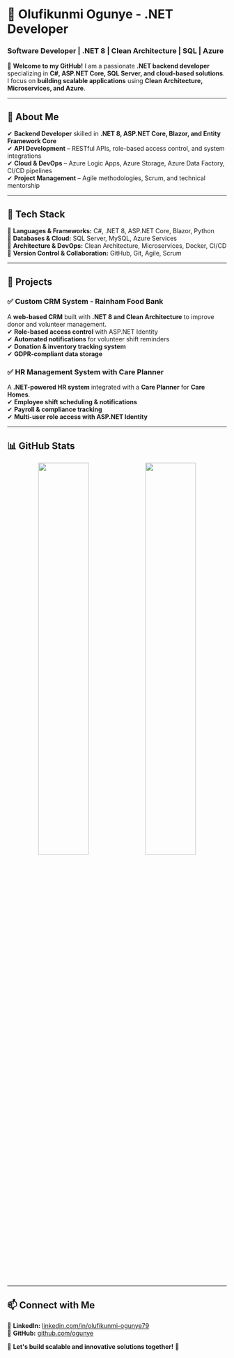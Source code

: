 # 🚀 Olufikunmi Ogunye - .NET Developer  

### Software Developer | .NET 8 | Clean Architecture | SQL | Azure  

👋 **Welcome to my GitHub!** I am a passionate **.NET backend developer** specializing in **C#, ASP.NET Core, SQL Server, and cloud-based solutions**.  
I focus on **building scalable applications** using **Clean Architecture, Microservices, and Azure**.  

---

## 🔹 About Me  
✔ **Backend Developer** skilled in **.NET 8, ASP.NET Core, Blazor, and Entity Framework Core**  
✔ **API Development** – RESTful APIs, role-based access control, and system integrations  
✔ **Cloud & DevOps** – Azure Logic Apps, Azure Storage, Azure Data Factory, CI/CD pipelines  
✔ **Project Management** – Agile methodologies, Scrum, and technical mentorship  

---

## 🔹 Tech Stack  
🔹 **Languages & Frameworks:** C#, .NET 8, ASP.NET Core, Blazor, Python  
🔹 **Databases & Cloud:** SQL Server, MySQL, Azure Services  
🔹 **Architecture & DevOps:** Clean Architecture, Microservices, Docker, CI/CD  
🔹 **Version Control & Collaboration:** GitHub, Git, Agile, Scrum  

---

## 📂 Projects  
### ✅ **Custom CRM System - Rainham Food Bank**  
A **web-based CRM** built with **.NET 8 and Clean Architecture** to improve donor and volunteer management.  
✔ **Role-based access control** with ASP.NET Identity  
✔ **Automated notifications** for volunteer shift reminders  
✔ **Donation & inventory tracking system**  
✔ **GDPR-compliant data storage**  

### ✅ **HR Management System with Care Planner**  
A **.NET-powered HR system** integrated with a **Care Planner** for **Care Homes**.  
✔ **Employee shift scheduling & notifications**  
✔ **Payroll & compliance tracking**  
✔ **Multi-user role access with ASP.NET Identity**  

---

## 📊 GitHub Stats  

<p align="center">
  <img src="https://github-readme-stats.vercel.app/api?username=ogunye&show_icons=true&theme=dark" width="48%" />
  <img src="https://github-readme-streak-stats.herokuapp.com/?user=ogunye&theme=dark" width="48%" />
</p>

---

## 📫 Connect with Me  
🔹 **LinkedIn:** [linkedin.com/in/olufikunmi-ogunye79](https://linkedin.com/in/olufikunmi-ogunye79)  
🔹 **GitHub:** [github.com/ogunye](https://github.com/ogunye)  

🚀 **Let's build scalable and innovative solutions together!** 🚀  
